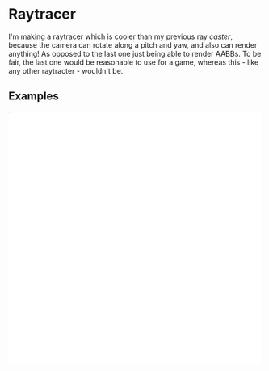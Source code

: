 # Raytracer

I'm making a raytracer which is cooler than my previous ray _caster_, because the camera can rotate
along a pitch and yaw, and also can render anything! As opposed to the last one just being able to
render AABBs. To be fair, the last one would be reasonable to use for a game, whereas this - like any
other raytracter - wouldn't be.

## Examples

![Example 1](out.bmp)
